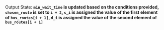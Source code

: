 Output State: **`min_wait_time` is updated based on the conditions provided, `chosen_route` is set to `i + 2`, `s_i` is assigned the value of the first element of `bus_routes[i + 1]`, `d_i` is assigned the value of the second element of `bus_routes[i + 1]`**